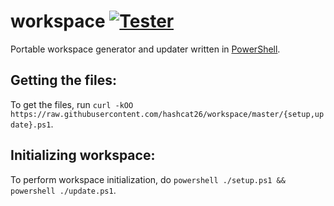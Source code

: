 # workspace [![Tester](https://github.com/hashcat26/workspace/actions/workflows/tester.yml/badge.svg)](https://github.com/hashcat26/workspace/actions/workflows/tester.yml)
Portable workspace generator and updater written in [PowerShell](https://www.powershellgallery.com).

Getting the files:
---------------------------------
To get the files, run `curl -kOO https://raw.githubusercontent.com/hashcat26/workspace/master/{setup,update}.ps1`.

Initializing workspace:
---------------------------------
To perform workspace initialization, do `powershell ./setup.ps1 && powershell ./update.ps1`.
